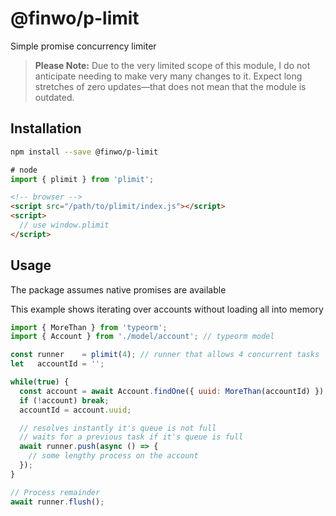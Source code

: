 # @finwo/p-limit

Simple promise concurrency limiter

> **Please Note:** Due to the very limited scope of this module, I do not anticipate needing to make very many changes to it.  Expect long stretches of zero updates—that does not mean that the module is outdated.

## Installation

```sh
npm install --save @finwo/p-limit
```

```js
# node
import { plimit } from 'plimit';
```

```html
<!-- browser -->
<script src="/path/to/plimit/index.js"></script>
<script>
  // use window.plimit
</script>
```

## Usage

The package assumes native promises are available

This example shows iterating over accounts without loading all into memory

```js
import { MoreThan } from 'typeorm';
import { Account } from './model/account'; // typeorm model

const runner    = plimit(4); // runner that allows 4 concurrent tasks
let   accountId = '';

while(true) {
  const account = await Account.findOne({ uuid: MoreThan(accountId) });
  if (!account) break;
  accountId = account.uuid;

  // resolves instantly it's queue is not full
  // waits for a previous task if it's queue is full
  await runner.push(async () => {
    // some lengthy process on the account
  });
}

// Process remainder
await runner.flush();
```
